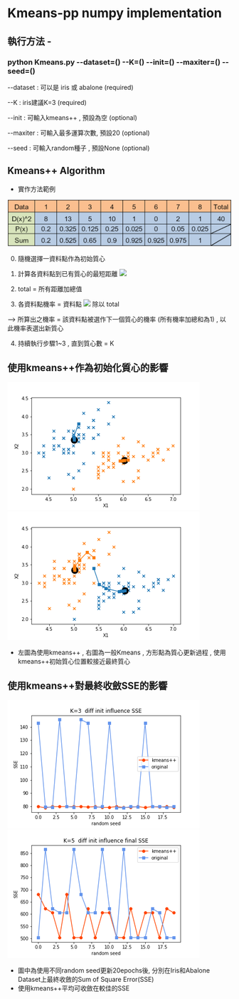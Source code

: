 # Kmeans-pp numpy implementation

## 執行方法 - 
### python Kmeans.py --dataset=() --K=() --init=() --maxiter=() --seed=()  


--dataset : 可以是 iris 或 abalone      (required)

--K : iris建議K=3                      (required)

--init : 可輸入kmeans++ , 預設為空      (optional)

--maxiter : 可輸入最多運算次數, 預設20   (optional)

--seed : 可輸入random種子 , 預設None    (optional)

## Kmeans++ Algorithm
* 實作方法範例

![Alt text](/images/kmeans++_example.png)

0. 隨機選擇一資料點作為初始質心

1. 計算各資料點到已有質心的最短距離 <img src="http://chart.googleapis.com/chart?cht=tx&chl= $$ {D(x)}^2 $$" style="border:none;">

2. total = 所有距離加總值

3. 各資料點機率 = 資料點 <img src="http://chart.googleapis.com/chart?cht=tx&chl= $$ {D(x)}^2 $$" style="border:none;"> 除以 total

--> 所算出之機率 = 該資料點被選作下一個質心的機率 (所有機率加總和為1) , 以此機率表選出新質心

4. 持續執行步驟1~3 , 直到質心數 = K

## 使用kmeans++作為初始化質心的影響
![Alt text](/images/iris_kmenas++.png) ![Alt text](/images/iris_origin.png)
* 左圖為使用kmeans++ , 右圖為一般Kmeans , 方形點為質心更新過程 , 使用kmeans++初始質心位置較接近最終質心

## 使用kmeans++對最終收斂SSE的影響
![Alt text](/images/iris_SSE.png) ![Alt text](/images/abalone_SSE.png)
* 圖中為使用不同random seed更新20epochs後, 分別在Iris和Abalone Dataset上最終收斂的Sum of Square Error(SSE)
* 使用kmeans++平均可收斂在較佳的SSE
